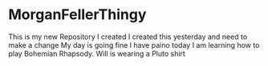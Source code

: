 # MorganFellerThingy
This is my new Repository I created
I created this yesterday and need to make a change
My day is going fine
I have paino today
I am learning how to play Bohemian Rhapsody.
Will is wearing a Pluto shirt
